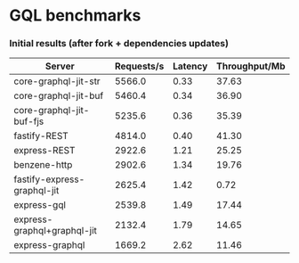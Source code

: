 # GQL benchmarks

### Initial results (after fork + dependencies updates)

| Server                      | Requests/s | Latency | Throughput/Mb |
| --------------------------- | ---------- | ------- | ------------- |
| core-graphql-jit-str        | 5566.0     | 0.33    | 37.63         |
| core-graphql-jit-buf        | 5460.4     | 0.34    | 36.90         |
| core-graphql-jit-buf-fjs    | 5235.6     | 0.36    | 35.39         |
| fastify-REST                | 4814.0     | 0.40    | 41.30         |
| express-REST                | 2922.6     | 1.21    | 25.25         |
| benzene-http                | 2902.6     | 1.34    | 19.76         |
| fastify-express-graphql-jit | 2625.4     | 1.42    | 0.72          |
| express-gql                 | 2539.8     | 1.49    | 17.44         |
| express-graphql+graphql-jit | 2132.4     | 1.79    | 14.65         |
| express-graphql             | 1669.2     | 2.62    | 11.46         |
